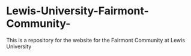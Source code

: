 # Lewis-University-Fairmont-Community-
This is a repository for the website for the Fairmont Community at Lewis University
